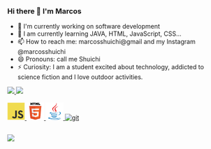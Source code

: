 ### Hi there 👋 I'm Marcos


- 🔭 I'm currently working on software development
- 🌱 I am currently learning JAVA, HTML, JavaScript, CSS...
- 📫 How to reach me: marcosshuichi@gmail and my Instagram @marcosshuichi
- 😄 Pronouns: call me Shuichi
- ⚡ Curiosity: I am a student excited about technology, addicted to science fiction and I love outdoor activities.

<div>
  <a href="https://www.instagram.com/marcosshuichi/">
    <img height="180em" src="https://github-readme-stats.vercel.app/api?username=shuichi16&show_icons=true&theme=dracula&include_all_commits=true&count_private=true"/>
    <img height="180em" src="https://github-readme-stats.vercel.app/api/top-langs/?username=shuichi16&layout=compact&langs_count=16&theme=dracula"/>
</div>    
<div style="display: inline_block"><br>
    <img src="https://raw.githubusercontent.com/devicons/devicon/master/icons/javascript/javascript-original.svg" alt="javascript" width="40" height="40" style="max-width: 100%;">
    <img src="https://raw.githubusercontent.com/devicons/devicon/master/icons/html5/html5-original-wordmark.svg" alt="html5" width="40" height="40" style="max-width: 100%;">
    <img src="https://raw.githubusercontent.com/devicons/devicon/master/icons/java/java-original.svg" alt="java" width="40" height="40" style="max-width: 100%;">
    <img src="https://camo.githubusercontent.com/fbfcb9e3dc648adc93bef37c718db16c52f617ad055a26de6dc3c21865c3321d/68747470733a2f2f7777772e766563746f726c6f676f2e7a6f6e652f6c6f676f732f6769742d73636d2f6769742d73636d2d69636f6e2e737667" alt="git" width="40" height="40" data-canonical-src="https://www.vectorlogo.zone/logos/git-scm/git-scm-icon.svg" style="max-width: 100%;">
   
  ##
  
<img src="https://camo.githubusercontent.com/46040b217267ac77ed1ae3288de4dfd11ee1764d5686af3719a41d61d17a64ec/68747470733a2f2f696d672e736869656c64732e696f2f62616467652f2d496e7374616772616d2d4446303137343f7374796c653d666f722d7468652d6261646765266c6162656c436f6c6f723d444630313734266c6f676f3d696e7374616772616d266c6f676f436f6c6f723d7768697465266c696e6b3d68747470733a2f2f7777772e696e7374616772616d2e636f6d2f73636865726964615f726179616e652f" data-canonical-src="https://img.shields.io/badge/-Instagram-DF0174?style=for-the-badge&amp;labelColor=DF0174&amp;logo=instagram&amp;logoColor=white&amp;link=https://www.instagram.com/marcosshuichi/" style="max-width: 100%;">
